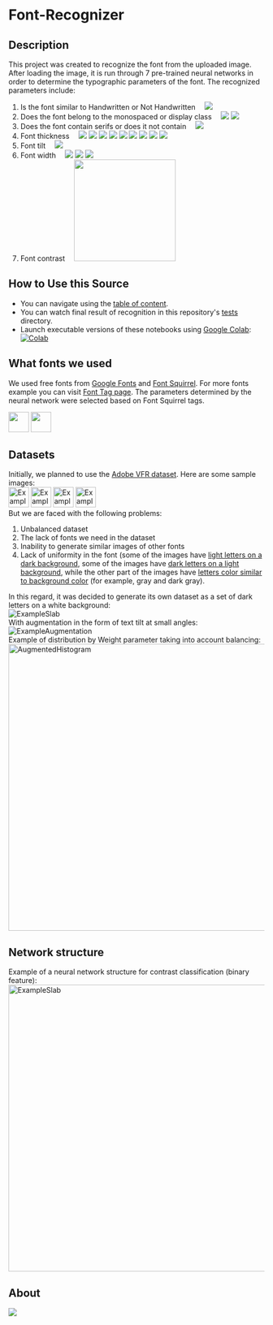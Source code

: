 # Font-Recognizer

## Description

This project was created to recognize the font from the uploaded image. After loading the image, it is run through 7 pre-trained neural networks in order to determine the typographic parameters of the font. The recognized parameters include:
  1) Is the font similar to Handwritten or Not Handwritten
  &emsp;<a href="./classificators/NonBinaryImageClassificator.ipynb"><img src="https://img.shields.io/badge/Not%20Handwritten-%E3%85%A4%20Handwritten%20%E3%85%A4-dfd.svg"></a><br />
  3) Does the font belong to the monospaced or display class
  &emsp;<a href="./classificators/NonBinaryImageClassificator.ipynb"><img src="https://img.shields.io/badge/Monospaced-%23FFFFCC"></a>
        <a href="./classificators/NonBinaryImageClassificator.ipynb"><img src="https://img.shields.io/badge/Display-%23CCCCFF"></a><br />
  3) Does the font contain serifs or does it not contain
  &emsp;<a href="./classificators/NonBinaryImageClassificator.ipynb"><img src="https://img.shields.io/badge/Sans--Serif-%E3%85%A4%20%20Serif%20%20%E3%85%A4-dfd.svg" ></a><br />
  4) Font thickness
  &emsp;<a href="./classificators/WeightClassificator.ipynb"><img src="https://img.shields.io/badge/Ultralight-%23FFCC77"></a>
        <a href="./classificators/WeightClassificator.ipynb"><img src="https://img.shields.io/badge/Thin-%23FFCC88"></a>
        <a href="./classificators/WeightClassificator.ipynb"><img src="https://img.shields.io/badge/Light-%23FFCC99"></a>
        <a href="./classificators/WeightClassificator.ipynb"><img src="https://img.shields.io/badge/Regular-%23FFCCAA"></a>
        <a href="./classificators/WeightClassificator.ipynb"><img src="https://img.shields.io/badge/Medium-%23FFCCBB"></a>
        <a href="./classificators/WeightClassificator.ipynb"><img src="https://img.shields.io/badge/SemiBold-%23FFCCCC"></a>
        <a href="./classificators/WeightClassificator.ipynb"><img src="https://img.shields.io/badge/Bold-%23FFCCDD"></a>
        <a href="./classificators/WeightClassificator.ipynb"><img src="https://img.shields.io/badge/Heavy-%23FFCCEE"></a>
        <a href="./classificators/WeightClassificator.ipynb"><img src="https://img.shields.io/badge/Black-%23FFCCFF"></a><br />
  5) Font tilt
  &emsp;<a href="./classificators/SlabClassificator.ipynb"><img src="https://img.shields.io/badge/Not%20Oblique-%E3%85%A4%20Oblique%20%E3%85%A4-dfd.svg"></a><br />
  6) Font width
  &emsp;<a href="./classificators/WidthClassificator.ipynb"><img src="https://img.shields.io/badge/Condensed-%23AA88AA"></a>
        <a href="./classificators/WidthClassificator.ipynb"><img src="https://img.shields.io/badge/Narrow-%23AA99AA"></a>
        <a href="./classificators/WidthClassificator.ipynb"><img src="https://img.shields.io/badge/Wide-%23AAAAAA"></a><br />
  7) Font contrast
  &emsp;<a href="./classificators/ContrastClassificator.ipynb"><img src="https://img.shields.io/badge/Not%20High%20Contrast-%E3%85%A4%20High%20Contras%20%E3%85%A4-dfd.svg" width="200" ></a><br />
  


## How to Use this Source

- You can navigate using the [table of content](./lab/Index.ipynb).
- You can watch final result of recognition in this repository's [tests](tests) directory.
- Launch executable versions of these notebooks using [Google Colab](http://colab.research.google.com): [![Colab](https://colab.research.google.com/assets/colab-badge.svg)](https://colab.research.google.com/github/jakevdp/PythonDataScienceHandbook/blob/master/notebooks/Index.ipynb)

## What fonts we used
We used free fonts from [Google Fonts](https://fonts.google.com/) and [Font Squirrel](https://www.fontsquirrel.com/). For more fonts example you can visit [Font Tag page](https://www.fontsquirrel.com/fonts/list/tag). The parameters determined by the neural network were selected based on Font Squirrel tags.

<a href="https://www.fontsquirrel.com/"><img src="./lab/fs.png" height="40"></a>
<a href="https://fonts.google.com/"><img src="./lab/gf.png" height="40"></a>

## Datasets
Initially, we planned to use the [Adobe VFR dataset](https://www.dropbox.com/sh/o320sowg790cxpe/AADDmdwQ08GbciWnaC20oAmna?dl=0). Here are some sample images:<br /><img src="./lab/AdobeDataEx1.png" alt="Example1" height="40"/>
<img src="./lab/AdobeDataEx2.png" alt="Example2" height="40"/>
<img src="./lab/AdobeDataEx3.png" alt="Example3" height="40"/>
<img src="./lab/AdobeDataEx4.png" alt="Example4" height="40"/><br />
But we are faced with the following problems:
1) Unbalanced dataset
2) The lack of fonts we need in the dataset
3) Inability to generate similar images of other fonts
4) Lack of uniformity in the font (some of the images have [light letters on a dark background](./lab/AdobeDataEx4.png), some of the images have [dark letters on a light background](./lab/AdobeDataEx1.png), while the other part of the images have [letters color similar to background color](./lab/AdobeDataEx2.png) (for example, gray and dark gray).

In this regard, it was decided to generate its own dataset as a set of dark letters on a white background:
<br /><img src="./lab/OurDataEx.png" alt="ExampleSlab"/><br />
With augmentation in the form of text tilt at small angles:
<br /><img src="./lab/OurDataExAugmentation.png" alt="ExampleAugmentation"/><br />
Example of distribution by Weight parameter taking into account balancing:
<br /><img src="./lab/AugmentationHist.png" alt="AugmentedHistogram" width="565"/><br />

## Network structure
Example of a neural network structure for contrast classification (binary feature): 
<br /><img src="./lab/Network structure.png" alt="ExampleSlab" width="565"/><br />

## About

<a href="./lab/Index.ipynb"><img src="https://github.com/TyurinIvan/Font-Recognizer/raw/main/lab/Font-Recognizer.png"></a>

